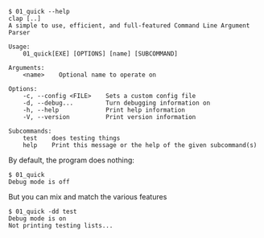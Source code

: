 ```console
$ 01_quick --help
clap [..]
A simple to use, efficient, and full-featured Command Line Argument Parser

Usage:
    01_quick[EXE] [OPTIONS] [name] [SUBCOMMAND]

Arguments:
    <name>    Optional name to operate on

Options:
    -c, --config <FILE>    Sets a custom config file
    -d, --debug...         Turn debugging information on
    -h, --help             Print help information
    -V, --version          Print version information

Subcommands:
    test    does testing things
    help    Print this message or the help of the given subcommand(s)

```

By default, the program does nothing:
```console
$ 01_quick
Debug mode is off

```

But you can mix and match the various features
```console
$ 01_quick -dd test
Debug mode is on
Not printing testing lists...

```
